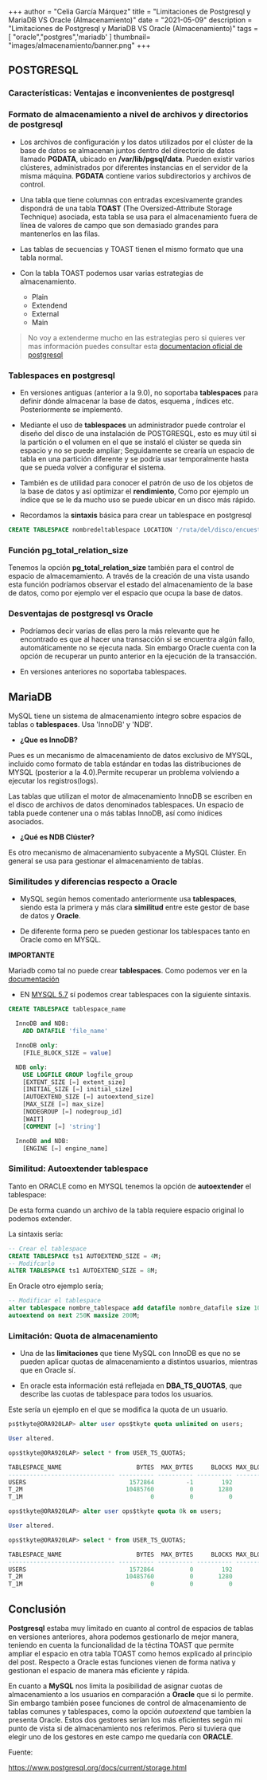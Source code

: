 +++
author = "Celia García Márquez"
title = "Limitaciones de Postgresql y MariaDB VS Oracle (Almacenamiento)"
date = "2021-05-09"
description = "Limitaciones de Postgresql y MariaDB VS Oracle (Almacenamiento)"
tags = [
    "oracle","postgres",'mariadb'
]
thumbnail= "images/almacenamiento/banner.png"
+++

## POSTGRESQL

### Características: Ventajas e inconvenientes de postgresql

### Formato de almacenamiento a nivel de archivos y directorios de postgresql

* Los archivos de configuración y los datos utilizados por el clúster de la base de datos se almacenan juntos dentro del directorio de datos llamado **PGDATA**, ubicado en **/var/lib/pgsql/data**. Pueden existir varios clústeres, administrados por diferentes instancias en el servidor de la misma máquina. **PGDATA** contiene varios subdirectorios y archivos de control.

* Una tabla que tiene columnas con entradas excesivamente grandes dispondrá de una tabla **TOAST** (The Oversized-Attribute Storage Technique) asociada, esta tabla se usa para el almacenamiento fuera de línea de valores de campo que son demasiado grandes para mantenerlos en las filas. 

* Las tablas de secuencias y TOAST tienen el mismo formato que una tabla normal.

* Con la tabla TOAST podemos usar varias estrategias de almacenamiento. 

  * Plain 
  * Extendend
  * External
  * Main

> No voy a extenderme mucho en las estrategias pero si quieres ver mas información puedes consultar esta [documentacion oficial de postgresql](https://www.postgresql.org/docs/current/storage-toast.html)

### Tablespaces en postgresql

* En versiones antiguas (anterior a la 9.0), no soportaba **tablespaces** para definir dónde almacenar la base de datos, esquema , índices etc. Posteriormente se implementó.

* Mediante el uso de **tablespaces** un administrador puede controlar el diseño del disco de una instalación de POSTGRESQL, esto es muy útil si la partición o el volumen en el que se instaló el clúster se queda sin espacio y no se puede ampliar; Seguidamente se crearía un espacio de tabla en una partición diferente y se podría usar temporalmente hasta que se pueda volver a configurar el sistema. 

* También es de utilidad para conocer el patrón de uso de los objetos de la base de datos y así optimizar el **rendimiento**, Como por ejemplo un índice que se le da mucho uso se puede ubicar en un disco más rápido.

* Recordamos la **sintaxis** básica para crear un tablespace en postgresql 

```sql
CREATE TABLESPACE nombredeltablespace LOCATION '/ruta/del/disco/encuestion';
```
### Función pg_total_relation_size

Tenemos la opción **pg_total_relation_size** también para el control de espacio de almacemamiento. A través de la creación de una vista usando esta función podríamos observar el estado del almacenamiento de la base de datos, como por ejemplo ver el espacio que ocupa la base de datos.

### Desventajas de postgresql vs Oracle 

* Podríamos decir varias de ellas pero la más relevante que he encontrado es que al hacer una transacción si se encuentra algún fallo, automáticamente no se ejecuta nada. Sin embargo Oracle cuenta con la opción de recuperar un punto anterior en la ejecución de la transacción.

* En versiones anteriores no soportaba tablespaces.
  

## MariaDB

MySQL tiene un sistema de almacenamiento íntegro sobre espacios de tablas o **tablespaces**. Usa 'InnoDB' y 'NDB'.

* **¿Que es InnoDB?**

Pues es un mecanismo de almacenamiento de datos exclusivo de MYSQL, incluido como formato de tabla estándar en todas las distribuciones de MYSQL (posterior a la 4.0).Permite recuperar un problema volviendo a ejecutar los registros(logs).

Las tablas que utilizan el motor de almacenamiento InnoDB se escriben en el disco de archivos de datos denominados tablespaces. Un espacio de tabla puede contener una o más tablas InnoDB, así como ínidices asociados.

* **¿Qué es NDB Clúster?**

Es otro mecanismo de almacenamiento subyacente a MySQL Clúster. En general se usa para gestionar el almacenamiento de tablas.

### Similitudes y diferencias respecto a Oracle

* MySQL según hemos comentado anteriormente usa **tablespaces**, siendo esta la primera y más clara **similitud** entre este gestor de base de datos y **Oracle**.

* De diferente forma pero se pueden gestionar los tablespaces tanto en Oracle como en MYSQL.

**IMPORTANTE** 

Mariadb como tal no puede crear **tablespaces**. Como podemos ver en la [documentación](https://mariadb.com/kb/en/create-tablespace/)


* EN [MYSQL 5.7](https://dev.mysql.com/doc/refman/5.7/en/create-tablespace.html) sí podemos crear tablespaces con la siguiente sintaxis.

```sql
CREATE TABLESPACE tablespace_name

  InnoDB and NDB:
    ADD DATAFILE 'file_name'

  InnoDB only:
    [FILE_BLOCK_SIZE = value]

  NDB only:
    USE LOGFILE GROUP logfile_group
    [EXTENT_SIZE [=] extent_size]
    [INITIAL_SIZE [=] initial_size]
    [AUTOEXTEND_SIZE [=] autoextend_size]
    [MAX_SIZE [=] max_size]
    [NODEGROUP [=] nodegroup_id]
    [WAIT]
    [COMMENT [=] 'string']

  InnoDB and NDB:
    [ENGINE [=] engine_name]
```

### Similitud: Autoextender tablespace

Tanto en ORACLE como en MYSQL tenemos la opción de **autoextender** el tablespace:

De esta forma cuando un archivo de la tabla requiere espacio original lo podemos extender.

La sintaxis sería:

```sql
-- Crear el tablespace
CREATE TABLESPACE ts1 AUTOEXTEND_SIZE = 4M;
-- Modifcarlo
ALTER TABLESPACE ts1 AUTOEXTEND_SIZE = 8M;
```

En Oracle otro ejemplo sería;

```sql
-- Modificar el tablespace
alter tablespace nombre_tablespace add datafile nombre_datafile size 100M 
autoextend on next 250K maxsize 200M; 
```
### Limitación: Quota de almacenamiento

* Una de las **limitaciones** que tiene MySQL con InnoDB es que no se pueden aplicar quotas de almacenamiento a distintos usuarios, mientras que en Oracle sí.

* En oracle esta información está reflejada en **DBA_TS_QUOTAS**, que describe las cuotas de tablespace para todos los usuarios.

Este sería un ejemplo en el que se modifica la quota de un usuario.

```sql
ps$tkyte@ORA920LAP> alter user ops$tkyte quota unlimited on users;

User altered.

ops$tkyte@ORA920LAP> select * from USER_TS_QUOTAS;

TABLESPACE_NAME                     BYTES  MAX_BYTES     BLOCKS MAX_BLOCKS
------------------------------ ---------- ---------- ---------- ----------
USERS                             1572864         -1        192         -1
T_2M                             10485760          0       1280          0
T_1M                                    0          0          0          0

ops$tkyte@ORA920LAP> alter user ops$tkyte quota 0k on users;

User altered.

ops$tkyte@ORA920LAP> select * from USER_TS_QUOTAS;

TABLESPACE_NAME                     BYTES  MAX_BYTES     BLOCKS MAX_BLOCKS
------------------------------ ---------- ---------- ---------- ----------
USERS                             1572864          0        192          0
T_2M                             10485760          0       1280          0
T_1M                                    0          0          0          0
```

## Conclusión


**Postgresql** estaba muy limitado en cuanto al control de espacios de tablas en versiones anteriores, ahora podemos gestionarlo de mejor manera, teniendo en cuenta la funcionalidad de la téctina TOAST que permite ampliar el espacio en otra tabla TOAST como hemos explicado al principio del post. Respecto a Oracle estas funciones vienen de forma nativa y gestionan el espacio de manera más eficiente y rápida.

En cuanto a **MySQL** nos limita la posibilidad de asignar cuotas de almacenamiento a los usuarios en comparación a **Oracle** que si lo permite. Sin embargo también posee funciones de control de almacenamiento de tablas comunes y tablespaces, como la opción *autoextend* que tambien la presenta Oracle. Estos dos gestores serían los más eficientes según mi punto de vista si de almacenamiento nos referimos. Pero si tuviera que elegir uno de los gestores en este campo me quedaría con **ORACLE**.

Fuente:

https://www.postgresql.org/docs/current/storage.html

